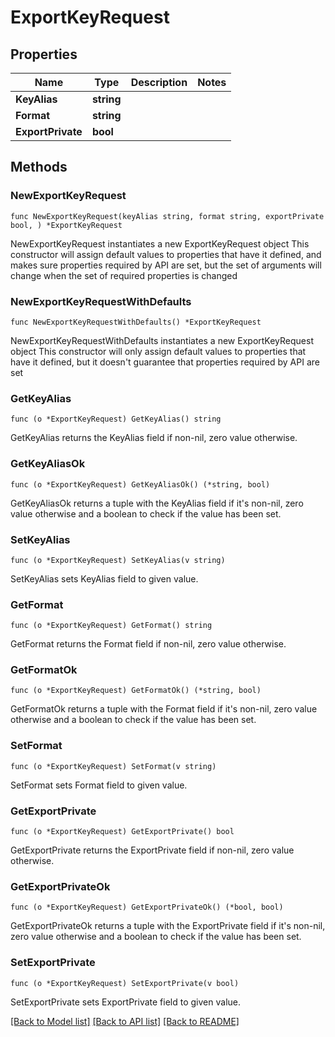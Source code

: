 # ExportKeyRequest

## Properties

Name | Type | Description | Notes
------------ | ------------- | ------------- | -------------
**KeyAlias** | **string** |  | 
**Format** | **string** |  | 
**ExportPrivate** | **bool** |  | 

## Methods

### NewExportKeyRequest

`func NewExportKeyRequest(keyAlias string, format string, exportPrivate bool, ) *ExportKeyRequest`

NewExportKeyRequest instantiates a new ExportKeyRequest object
This constructor will assign default values to properties that have it defined,
and makes sure properties required by API are set, but the set of arguments
will change when the set of required properties is changed

### NewExportKeyRequestWithDefaults

`func NewExportKeyRequestWithDefaults() *ExportKeyRequest`

NewExportKeyRequestWithDefaults instantiates a new ExportKeyRequest object
This constructor will only assign default values to properties that have it defined,
but it doesn't guarantee that properties required by API are set

### GetKeyAlias

`func (o *ExportKeyRequest) GetKeyAlias() string`

GetKeyAlias returns the KeyAlias field if non-nil, zero value otherwise.

### GetKeyAliasOk

`func (o *ExportKeyRequest) GetKeyAliasOk() (*string, bool)`

GetKeyAliasOk returns a tuple with the KeyAlias field if it's non-nil, zero value otherwise
and a boolean to check if the value has been set.

### SetKeyAlias

`func (o *ExportKeyRequest) SetKeyAlias(v string)`

SetKeyAlias sets KeyAlias field to given value.


### GetFormat

`func (o *ExportKeyRequest) GetFormat() string`

GetFormat returns the Format field if non-nil, zero value otherwise.

### GetFormatOk

`func (o *ExportKeyRequest) GetFormatOk() (*string, bool)`

GetFormatOk returns a tuple with the Format field if it's non-nil, zero value otherwise
and a boolean to check if the value has been set.

### SetFormat

`func (o *ExportKeyRequest) SetFormat(v string)`

SetFormat sets Format field to given value.


### GetExportPrivate

`func (o *ExportKeyRequest) GetExportPrivate() bool`

GetExportPrivate returns the ExportPrivate field if non-nil, zero value otherwise.

### GetExportPrivateOk

`func (o *ExportKeyRequest) GetExportPrivateOk() (*bool, bool)`

GetExportPrivateOk returns a tuple with the ExportPrivate field if it's non-nil, zero value otherwise
and a boolean to check if the value has been set.

### SetExportPrivate

`func (o *ExportKeyRequest) SetExportPrivate(v bool)`

SetExportPrivate sets ExportPrivate field to given value.



[[Back to Model list]](../README.md#documentation-for-models) [[Back to API list]](../README.md#documentation-for-api-endpoints) [[Back to README]](../README.md)


